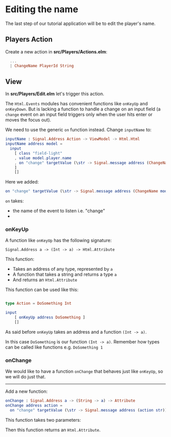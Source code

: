 
# Editing the name

The last step of our tutorial application will be to edit the player's name.

## Players Action

Create a new action in __src/Players/Actions.elm__:

```elm
  ...
  | ChangeName PlayerId String
```

## View

In __src/Players/Edit.elm__ let's trigger this action.

The `Html.Events` modules has convenient functions like `onKeyUp` and `onKeyDown`. But is lacking a function to handle a change on an input field (a `change` event on an input field triggers only when the user hits enter or moves the focus out). 

We need to use the generic `on` function instead. Change `inputName` to:

```elm
inputName : Signal.Address Action -> ViewModel -> Html.Html
inputName address model =
  input
    [ class "field-light"
    , value model.player.name
    , on "change" targetValue (\str -> Signal.message address (ChangeName model.player.id str))
    ]
    []
```

Here we added:

```elm
on "change" targetValue (\str -> Signal.message address (ChangeName model.player.id str))
```

`on` takes:

- the name of the event to listen i.e. "change"
- 




### onKeyUp

A function like `onKeyUp` has the following signature:

```
Signal.Address a -> (Int -> a) -> Html.Attribute
```

This function:

- Takes an address of any type, represented by `a`
- A function that takes a string and returns a type `a`
- And returns an `Html.Attribute`

This function can be used like this:

```elm

type Action = DoSomething Int

input
    [ onKeyUp address DoSomething ]
    []
```

As said before `onKeyUp` takes an address and a function `(Int -> a)`. 

In this case `DoSomething` is our function `(Int -> a)`. Remember how types can be called like functions e.g. `DoSomething 1`

### onChange

We would like to have a function `onChange` that behaves just like `onKeyUp`, so we will do just that.

-----


Add a new function:

```elm
onChange : Signal.Address a -> (String -> a) -> Attribute
onChange address action =
  on "change" targetValue (\str -> Signal.message address (action str))
```

This function takes two parameters:



Then this function returns an `Html.Attribute`.
